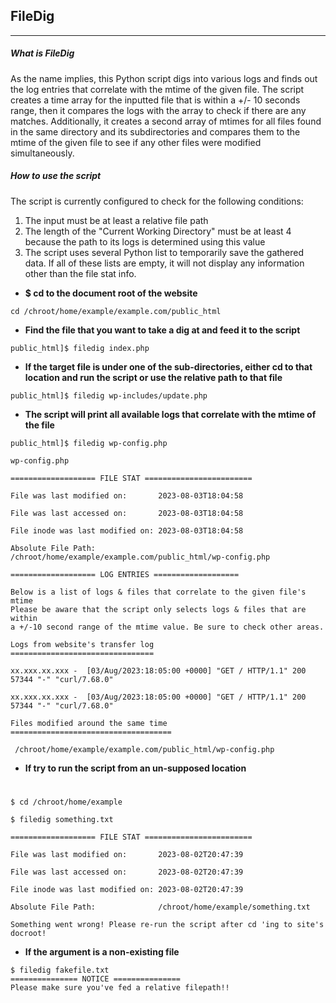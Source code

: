## FileDig
-----

##### What is FileDig
As the name implies, this Python script digs into various logs and finds out the log entries that correlate with the mtime of the given file. The script creates a time array for the inputted file that is within a +/- 10 seconds range, then it compares the logs with the array to check if there are any matches. Additionally, it creates a second array of mtimes for all files found in the same directory and its subdirectories and compares them to the mtime of the given file to see if any other files were modified simultaneously.

##### How to use the script
The script is currently configured to check for the following conditions:

1. The input must be at least a relative file path
2. The length of the "Current Working Directory" must be at least 4 because the path to its logs is determined using this value
3. The script uses several Python list to temporarily save the gathered data. If all of these lists are empty, it will not display any information other than the file stat info.

* **$ cd to the document root of the website**
```
cd /chroot/home/example/example.com/public_html
```
* **Find the file that you want to take a dig at and feed it to the script**
```
public_html]$ filedig index.php
```
* **If the target file is under one of the sub-directories, either cd to that location and run the script or use the relative path to that file**
```
public_html]$ filedig wp-includes/update.php
```

* **The script will print all available logs that correlate with the mtime of the file**
```
public_html]$ filedig wp-config.php

wp-config.php 

=================== FILE STAT ========================

File was last modified on:       2023-08-03T18:04:58

File was last accessed on:       2023-08-03T18:04:58

File inode was last modified on: 2023-08-03T18:04:58

Absolute File Path:              /chroot/home/example/example.com/public_html/wp-config.php

=================== LOG ENTRIES ===================

Below is a list of logs & files that correlate to the given file's mtime
Please be aware that the script only selects logs & files that are within
a +/-10 second range of the mtime value. Be sure to check other areas.

Logs from website's transfer log
================================

xx.xxx.xx.xxx -  [03/Aug/2023:18:05:00 +0000] "GET / HTTP/1.1" 200 57344 "-" "curl/7.68.0"

xx.xxx.xx.xxx -  [03/Aug/2023:18:05:00 +0000] "GET / HTTP/1.1" 200 57344 "-" "curl/7.68.0"

Files modified around the same time
====================================

 /chroot/home/example/example.com/public_html/wp-config.php
```
* **If try to run the script from an un-supposed location**
#
```
$ cd /chroot/home/example

$ filedig something.txt 

=================== FILE STAT ========================

File was last modified on:       2023-08-02T20:47:39

File was last accessed on:       2023-08-02T20:47:39

File inode was last modified on: 2023-08-02T20:47:39

Absolute File Path:              /chroot/home/example/something.txt

Something went wrong! Please re-run the script after cd 'ing to site's docroot!
```

* **If the argument is a non-existing file**
```
$ filedig fakefile.txt
=============== NOTICE ===============
Please make sure you've fed a relative filepath!!
```
